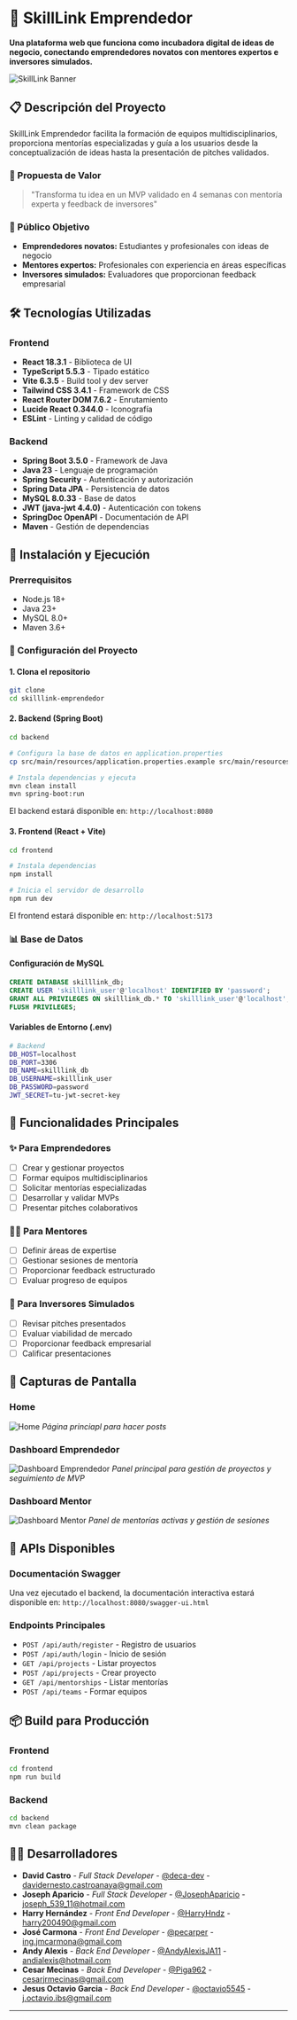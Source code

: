 # 🚀 SkillLink Emprendedor

**Una plataforma web que funciona como incubadora digital de ideas de negocio, conectando emprendedores novatos con mentores expertos e inversores simulados.**

![SkillLink Banner](./docs/banner.png) 

## 📋 Descripción del Proyecto

SkillLink Emprendedor facilita la formación de equipos multidisciplinarios, proporciona mentorías especializadas y guía a los usuarios desde la conceptualización de ideas hasta la presentación de pitches validados.

### 🎯 Propuesta de Valor
> "Transforma tu idea en un MVP validado en 4 semanas con mentoría experta y feedback de inversores"

### 👥 Público Objetivo
- **Emprendedores novatos:** Estudiantes y profesionales con ideas de negocio
- **Mentores expertos:** Profesionales con experiencia en áreas específicas  
- **Inversores simulados:** Evaluadores que proporcionan feedback empresarial

## 🛠️ Tecnologías Utilizadas

### Frontend
- **React 18.3.1** - Biblioteca de UI
- **TypeScript 5.5.3** - Tipado estático
- **Vite 6.3.5** - Build tool y dev server
- **Tailwind CSS 3.4.1** - Framework de CSS
- **React Router DOM 7.6.2** - Enrutamiento
- **Lucide React 0.344.0** - Iconografía
- **ESLint** - Linting y calidad de código

### Backend
- **Spring Boot 3.5.0** - Framework de Java
- **Java 23** - Lenguaje de programación
- **Spring Security** - Autenticación y autorización
- **Spring Data JPA** - Persistencia de datos
- **MySQL 8.0.33** - Base de datos
- **JWT (java-jwt 4.4.0)** - Autenticación con tokens
- **SpringDoc OpenAPI** - Documentación de API
- **Maven** - Gestión de dependencias

## 🚀 Instalación y Ejecución

### Prerrequisitos
- Node.js 18+ 
- Java 23+
- MySQL 8.0+
- Maven 3.6+

### 🔧 Configuración del Proyecto

#### 1. Clona el repositorio
```bash
git clone 
cd skilllink-emprendedor
```

#### 2. Backend (Spring Boot)
```bash
cd backend

# Configura la base de datos en application.properties
cp src/main/resources/application.properties.example src/main/resources/application.properties

# Instala dependencias y ejecuta
mvn clean install
mvn spring-boot:run
```

El backend estará disponible en: `http://localhost:8080`

#### 3. Frontend (React + Vite)
```bash
cd frontend

# Instala dependencias
npm install

# Inicia el servidor de desarrollo
npm run dev
```

El frontend estará disponible en: `http://localhost:5173`

### 📊 Base de Datos

#### Configuración de MySQL
```sql
CREATE DATABASE skilllink_db;
CREATE USER 'skilllink_user'@'localhost' IDENTIFIED BY 'password';
GRANT ALL PRIVILEGES ON skilllink_db.* TO 'skilllink_user'@'localhost';
FLUSH PRIVILEGES;
```

#### Variables de Entorno (.env)
```bash
# Backend
DB_HOST=localhost
DB_PORT=3306
DB_NAME=skilllink_db
DB_USERNAME=skilllink_user
DB_PASSWORD=password
JWT_SECRET=tu-jwt-secret-key
```

## 🎯 Funcionalidades Principales

### ✨ Para Emprendedores
- [ ] Crear y gestionar proyectos
- [ ] Formar equipos multidisciplinarios
- [ ] Solicitar mentorías especializadas
- [ ] Desarrollar y validar MVPs
- [ ] Presentar pitches colaborativos

### 👨‍🏫 Para Mentores
- [ ] Definir áreas de expertise
- [ ] Gestionar sesiones de mentoría
- [ ] Proporcionar feedback estructurado
- [ ] Evaluar progreso de equipos

### 💼 Para Inversores Simulados
- [ ] Revisar pitches presentados
- [ ] Evaluar viabilidad de mercado
- [ ] Proporcionar feedback empresarial
- [ ] Calificar presentaciones

## 📸 Capturas de Pantalla


### Home
![Home](./docs/dashboard.png)
*Página princiapl para hacer posts*

### Dashboard Emprendedor
![Dashboard Emprendedor](./docs/entepreneur-dashboard.png)
*Panel principal para gestión de proyectos y seguimiento de MVP*

### Dashboard Mentor
![Dashboard Mentor](./docs/mentor-dashboard.png)
*Panel de mentorías activas y gestión de sesiones*

## 🔗 APIs Disponibles

### Documentación Swagger
Una vez ejecutado el backend, la documentación interactiva estará disponible en:
`http://localhost:8080/swagger-ui.html`

### Endpoints Principales
- `POST /api/auth/register` - Registro de usuarios
- `POST /api/auth/login` - Inicio de sesión
- `GET /api/projects` - Listar proyectos
- `POST /api/projects` - Crear proyecto
- `GET /api/mentorships` - Listar mentorías
- `POST /api/teams` - Formar equipos

## 📦 Build para Producción

### Frontend
```bash
cd frontend
npm run build
```

### Backend
```bash
cd backend
mvn clean package
```

## 👨‍💻 Desarrolladores

- **David Castro** - *Full Stack Developer* - [@deca-dev](https://github.com/deca-dev) - davidernesto.castroanaya@gmail.com
- **Joseph Aparicio** - *Full Stack Developer* - [@JosephAparicio](https://github.com/JosephAparicio) - joseph_539_11@hotmail.com
- **Harry Hernández** - *Front End Developer* - [@HarryHndz](https://github.com/HarryHndz) - harry200490@gmail.com
- **José Carmona** - *Front End Developer* - [@pecarper](https://github.com/pecarper) - ing.jmcarmona@gmail.com
- **Andy Alexis** - *Back End Developer* - [@AndyAlexisJA11](https://github.com/AndyAlexisJA11) - andialexis@hotmail.com
- **Cesar Mecinas** - *Back End Developer* - [@Piga962](https://github.com/Piga962) - cesarjrmecinas@gmail.com
- **Jesus Octavio Garcia** - *Back End Developer* - [@octavio5545](https://github.com/octavio5545) - j.octavio.ibs@gmail.com
---


